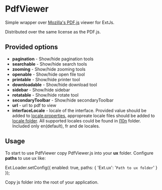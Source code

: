 # PdfViewer
Simple wrapper over [Mozilla's PDF.js](https://github.com/mozilla/pdf.js/) viewer for ExtJs.

Distributed over the same license as the PDF.js.

Provided options
----------------
- **pagination** - Show/hide pagination tools
- **searchable** - Show/hide search tools
- **zooming** - Show/hide zooming tools
- **openable** - Show/hide open file tool
- **printable** - Show/hide printer tool
- **downloadable** - Show/hide download tool
- **sidebar** - Show/hide sidebar
- **rotatable** - Show/hide rotate tool
- **secondaryToolbar** - Show/hide secondaryToolbar
- **url** - url to pdf to view
- **interfaceLocale** - locale of the interface. Provided value should be added to [locale.properties](https://github.com/yorl1n/PdfView/blob/master/js/pdfjs/locale/locale.properties), appropreate locale files should be added to [locale folder](https://github.com/yorl1n/PdfView/tree/master/js/pdfjs/locale). All supported locales could be found in [l10n](https://github.com/mozilla/pdf.js/tree/master/l10n) folder. Included only en(default), fr and de locales.

Usage
------
To start to use PdfViewer copy PdfViewer.js into your **ux** folder. Configure **paths** to use ux like:

  Ext.Loader.setConfig({
    enabled: true,
    paths: {
        'Ext.ux': '`Path to ux folder`'
    }
  });

Copy js folder into the root of your application.
